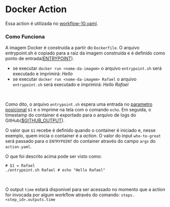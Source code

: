 # Docker Action

Essa action é utilizada no [workflow-10.yaml](https://github.com/RafaelClaumann/random-study/blob/main/.github/workflows/workflow-10.yaml).

### Como Funciona

A imagem Docker é construída a partir do `Dockerfile`. O arquivo entrypoint.sh é copiado para a raiz da imagem construída e é definido como ponto de entrada([ENTRYPOINT](https://docs.docker.com/engine/reference/builder/#entrypoint)).
  - se executar `docker run <nome-da-imagem>` o arquivo `entrypoint.sh` será executado e imprimirá: _Hello_
  - se executar `docker run <nome-da-imagem> Rafael` o arquivo `entrypoint.sh` será executado e imprimirá: _Hello_ _Rafael_

<br>

Como dito, o arquivo `entrypoint.sh` espera uma entrada no [parametro posicional](https://www.gnu.org/savannah-checkouts/gnu/bash/manual/bash.html#Positional-Parameters) `$1` e o imprime na tela com o comando `echo`. Em seguida, o timestamp do container é exportado para o arquivo de logs do GitHub([$GITHUB_OUTPUT](https://docs.github.com/en/actions/using-workflows/workflow-syntax-for-github-actions#jobsjob_idoutputs)).

O valor que `$1` recebe é definido quando o container é iniciado e, nesse exemplo, quem inicia o container é a *action*. O valor do input `who-to-great` será passado para o `ENTRYPOINT` do container através do campo `args` do `action.yaml`.


O que foi descrito acima pode ser visto como:
```shell
# $1 = Rafael
./entrypoint.sh Rafael # echo "Hello Rafael"
```
<br>

O output `time` estará disponivel para ser acessado no momento que a action for invocada por algum workflow através do comando: `steps.<step_id>.outputs.time`
